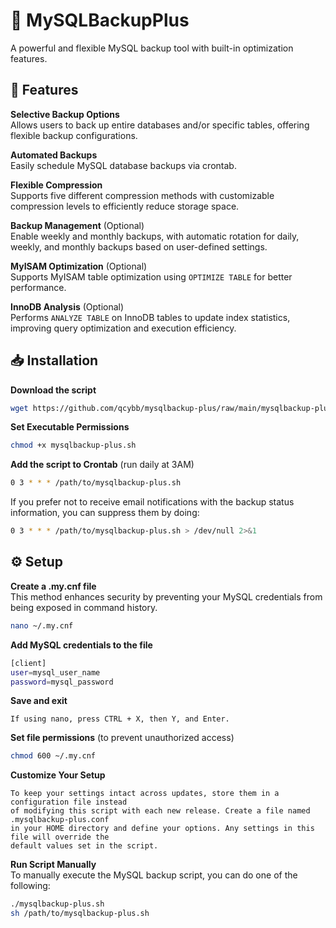 # 💾 MySQLBackupPlus
A powerful and flexible MySQL backup tool with built-in optimization features.

## 🚀 Features

**Selective Backup Options**  
Allows users to back up entire databases and/or specific tables, offering flexible backup configurations.

**Automated Backups**  
Easily schedule MySQL database backups via crontab.

**Flexible Compression**  
Supports five different compression methods with customizable compression levels to efficiently reduce storage space.

**Backup Management** (Optional)  
Enable weekly and monthly backups, with automatic rotation for daily, weekly, and monthly backups based on user-defined settings.

**MyISAM Optimization** (Optional)  
Supports MyISAM table optimization using `OPTIMIZE TABLE` for better performance.

**InnoDB Analysis** (Optional)  
Performs `ANALYZE TABLE` on InnoDB tables to update index statistics, improving query optimization and execution efficiency.

## 📥 Installation

**Download the script**
```sh
wget https://github.com/qcybb/mysqlbackup-plus/raw/main/mysqlbackup-plus.sh
```

**Set Executable Permissions**
```sh
chmod +x mysqlbackup-plus.sh
```

**Add the script to Crontab** (run daily at 3AM)
```sh
0 3 * * * /path/to/mysqlbackup-plus.sh
```
If you prefer not to receive email notifications with the backup status information, you can suppress them by doing:
```sh
0 3 * * * /path/to/mysqlbackup-plus.sh > /dev/null 2>&1
```

## ⚙️ Setup
**Create a .my.cnf file**  
This method enhances security by preventing your MySQL credentials from being exposed in command history.
```sh
nano ~/.my.cnf
```
**Add MySQL credentials to the file**
```sh
[client]
user=mysql_user_name
password=mysql_password
```
**Save and exit**  
```
If using nano, press CTRL + X, then Y, and Enter.
```

**Set file permissions** (to prevent unauthorized access)
```sh
chmod 600 ~/.my.cnf
```

**Customize Your Setup**  
```
To keep your settings intact across updates, store them in a configuration file instead
of modifying this script with each new release. Create a file named .mysqlbackup-plus.conf
in your HOME directory and define your options. Any settings in this file will override the
default values set in the script.
```

**Run Script Manually**  
To manually execute the MySQL backup script, you can do one of the following:
```sh
./mysqlbackup-plus.sh
sh /path/to/mysqlbackup-plus.sh
```
